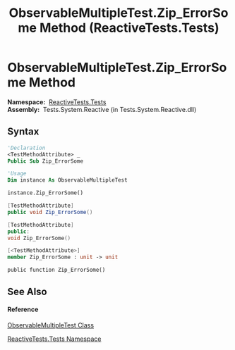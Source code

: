 ﻿---
title: ObservableMultipleTest.Zip_ErrorSome Method  (ReactiveTests.Tests)
TOCTitle: Zip_ErrorSome Method
ms:assetid: M:ReactiveTests.Tests.ObservableMultipleTest.Zip_ErrorSome
ms:mtpsurl: https://msdn.microsoft.com/en-us/library/reactivetests.tests.observablemultipletest.zip_errorsome(v=VS.103)
ms:contentKeyID: 36619838
ms.date: 06/28/2011
mtps_version: v=VS.103
f1_keywords:
- ReactiveTests.Tests.ObservableMultipleTest.Zip_ErrorSome
dev_langs:
- CSharp
- JScript
- VB
- FSharp
- c++
---

# ObservableMultipleTest.Zip\_ErrorSome Method

**Namespace:**  [ReactiveTests.Tests](hh289046\(v=vs.103\).md)  
**Assembly:**  Tests.System.Reactive (in Tests.System.Reactive.dll)

## Syntax

``` vb
'Declaration
<TestMethodAttribute> _
Public Sub Zip_ErrorSome
```

``` vb
'Usage
Dim instance As ObservableMultipleTest

instance.Zip_ErrorSome()
```

``` csharp
[TestMethodAttribute]
public void Zip_ErrorSome()
```

``` c++
[TestMethodAttribute]
public:
void Zip_ErrorSome()
```

``` fsharp
[<TestMethodAttribute>]
member Zip_ErrorSome : unit -> unit 
```

``` jscript
public function Zip_ErrorSome()
```

## See Also

#### Reference

[ObservableMultipleTest Class](hh303586\(v=vs.103\).md)

[ReactiveTests.Tests Namespace](hh289046\(v=vs.103\).md)

